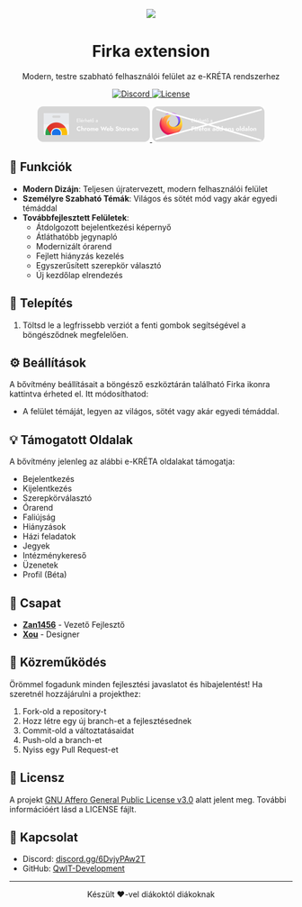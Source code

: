 <p align="center">
  <img src="https://i.imgur.com/WugwlzI.png" width="150">
  <h1 align="center">Firka extension</h1>
</p>

<p align="center">
  Modern, testre szabható felhasználói felület az e-KRÉTA rendszerhez
</p>

<p align="center">
  <!--<a href="https://github.com/QwIT-Development/firka-extension/releases">
    <img src="https://img.shields.io/github/downloads-pre/QwIT-Development/firka-extension/latest/total?style=for-the-badge&logo=github&logoColor=EAF7CC&label=Let%C3%B6lt%C3%A9sek&labelColor=141905&color=A7DC22" alt="Downloads">
  </a>-->
  <a href="https://discord.gg/6DvjyPAw2T">
    <img src="https://img.shields.io/discord/1111649116020285532?style=for-the-badge&logo=discord&logoColor=EAF7CC&label=Discord&labelColor=0D1202&color=A7DC22" alt="Discord">
  </a>
  <a href="https://github.com/QwIT-Development/firka-extension/blob/main/LICENSE">
    <img src="https://img.shields.io/github/license/QwIT-Development/firka-extension?style=for-the-badge&logo=discord&logoColor=EAF7CC&label=Discord&labelColor=0D1202&color=A7DC22" alt="License">
  </a>
</p>

<p align="center">
  <a href="https://chromewebstore.google.com/detail/firxa/emafoaifbfppcccgfmpcoheonhjnpldj?hl=hu">
    <img src="https://github.com/QwIT-Development/firka-extension/blob/main/images/chrome.png?raw=true" alt="Elérhető a Chrome Web Store-on" width="200">
  </a>
  <a href="https://addons.mozilla.org/hu/firefox/addon/firxa/">
    <img src="https://github.com/QwIT-Development/firka-extension/blob/main/images/firefox.png?raw=true" alt="Elérhető a Firefox add-ons oldalon" width="200">
  </a>
</p>

## 📱 Funkciók

- **Modern Dizájn**: Teljesen újratervezett, modern felhasználói felület
- **Személyre Szabható Témák**: Világos és sötét mód vagy akár egyedi témáddal
- **Továbbfejlesztett Felületek**:
  - Átdolgozott bejelentkezési képernyő
  - Átláthatóbb jegynapló
  - Modernizált órarend
  - Fejlett hiányzás kezelés
  - Egyszerűsített szerepkör választó
  - Új kezdőlap elrendezés

## 🚀 Telepítés

1. Töltsd le a legfrissebb verziót a fenti gombok segítségével a böngésződnek megfelelően.

## ⚙️ Beállítások

A bővítmény beállításait a böngésző eszköztárán található Firka ikonra kattintva érheted el. Itt módosíthatod:

- A felület témáját, legyen az világos, sötét vagy akár egyedi témáddal.

## 💡 Támogatott Oldalak

A bővítmény jelenleg az alábbi e-KRÉTA oldalakat támogatja:

- Bejelentkezés
- Kijelentkezés
- Szerepkörválasztó
- Órarend
- Faliújság
- Hiányzások
- Házi feladatok
- Jegyek
- Intézménykereső
- Üzenetek
- Profil (Béta)

## 👥 Csapat

- **[Zan1456](https://github.com/Zan1456)** - Vezető Fejlesztő
- **[Xou](https://yoursit.ee/xou)** - Designer

## 🤝 Közreműködés

Örömmel fogadunk minden fejlesztési javaslatot és hibajelentést! Ha szeretnél hozzájárulni a projekthez:

1. Fork-old a repository-t
2. Hozz létre egy új branch-et a fejlesztésednek
3. Commit-old a változtatásaidat
4. Push-old a branch-et
5. Nyiss egy Pull Request-et

## 📝 Licensz

A projekt [GNU Affero General Public License v3.0](LICENSE) alatt jelent meg. További információért lásd a LICENSE fájlt.

## 💬 Kapcsolat

- Discord: [discord.gg/6DvjyPAw2T](https://discord.gg/6DvjyPAw2T)
- GitHub: [QwIT-Development](https://github.com/QwIT-Development/)

---

<p align="center">
  Készült ❤️-vel diákoktól diákoknak
</p>

